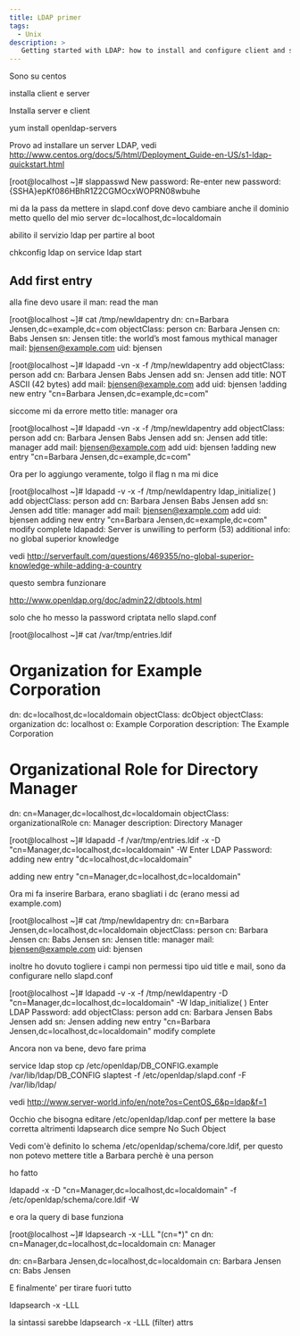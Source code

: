 ```yaml
---
title: LDAP primer
tags:
  - Unix
description: >
   Getting started with LDAP: how to install and configure client and server, create entries, do queries ... is not that easy! This is a step by step guide
---
```


Sono su centos

installa client e server

Installa server e client 

yum install openldap-servers

Provo ad installare un server LDAP, vedi http://www.centos.org/docs/5/html/Deployment_Guide-en-US/s1-ldap-quickstart.html

[root@localhost ~]# slappasswd
New password:
Re-enter new password:
{SSHA}epKf086HBhR1Z2CGMOcxWOPRN08wbuhe

mi da la pass da mettere in slapd.conf
dove devo cambiare anche il dominio
metto quello del mio server
dc=localhost,dc=localdomain

abilito il servizio ldap per partire al boot

chkconfig ldap on
service ldap start

## Add first entry

alla fine devo usare il man: read the man

[root@localhost ~]# cat /tmp/newldapentry
dn: cn=Barbara Jensen,dc=example,dc=com
objectClass: person
cn: Barbara Jensen
cn: Babs Jensen
sn: Jensen
title: the world’s most famous mythical manager
mail: bjensen@example.com
uid: bjensen

[root@localhost ~]# ldapadd -vn -x -f /tmp/newldapentry
add objectClass: person
add cn:
        Barbara Jensen
        Babs Jensen
add sn:
        Jensen
add title:
        NOT ASCII (42 bytes)
add mail:
        bjensen@example.com
add uid:
        bjensen
!adding new entry "cn=Barbara Jensen,dc=example,dc=com"

siccome mi da errore metto title: manager ora

[root@localhost ~]# ldapadd -vn -x -f /tmp/newldapentry
add objectClass:
        person
add cn:
        Barbara Jensen
        Babs Jensen
add sn:
        Jensen
add title:
        manager
add mail:
        bjensen@example.com
add uid:
        bjensen
!adding new entry "cn=Barbara Jensen,dc=example,dc=com"

Ora per lo aggiungo veramente, tolgo il flag n ma mi dice

[root@localhost ~]# ldapadd -v -x -f /tmp/newldapentry
ldap_initialize( <DEFAULT> )
add objectClass:
        person
add cn:
        Barbara Jensen
        Babs Jensen
add sn:
        Jensen
add title:
        manager
add mail:
        bjensen@example.com
add uid:
        bjensen
adding new entry "cn=Barbara Jensen,dc=example,dc=com"
modify complete
ldapadd: Server is unwilling to perform (53)
        additional info: no global superior knowledge


vedi http://serverfault.com/questions/469355/no-global-superior-knowledge-while-adding-a-country


questo sembra funzionare

http://www.openldap.org/doc/admin22/dbtools.html

solo che ho messo la password criptata nello slapd.conf

[root@localhost ~]# cat /var/tmp/entries.ldif
# Organization for Example Corporation
dn: dc=localhost,dc=localdomain
objectClass: dcObject
objectClass: organization
dc: localhost
o: Example Corporation
description: The Example Corporation

# Organizational Role for Directory Manager
dn: cn=Manager,dc=localhost,dc=localdomain
objectClass: organizationalRole
cn: Manager
description: Directory Manager

[root@localhost ~]# ldapadd -f /var/tmp/entries.ldif -x -D "cn=Manager,dc=localhost,dc=localdomain" -W
Enter LDAP Password:
adding new entry "dc=localhost,dc=localdomain"

adding new entry "cn=Manager,dc=localhost,dc=localdomain"



Ora mi fa inserire Barbara, erano sbagliati i dc (erano messi ad example.com)

[root@localhost ~]# cat /tmp/newldapentry
dn: cn=Barbara Jensen,dc=localhost,dc=localdomain
objectClass: person
cn: Barbara Jensen
cn: Babs Jensen
sn: Jensen
title: manager
mail: bjensen@example.com
uid: bjensen

inoltre ho dovuto togliere i campi non permessi tipo uid title e mail, sono da configurare nello slapd.conf

[root@localhost ~]# ldapadd -v -x -f /tmp/newldapentry -D "cn=Manager,dc=localhost,dc=localdomain" -W
ldap_initialize( <DEFAULT> )
Enter LDAP Password:
add objectClass:
person
add cn:
Barbara Jensen
Babs Jensen
add sn:
Jensen
adding new entry "cn=Barbara Jensen,dc=localhost,dc=localdomain"
modify complete


Ancora non va bene, devo fare prima

service ldap stop
cp /etc/openldap/DB_CONFIG.example /var/lib/ldap/DB_CONFIG
slaptest -f /etc/openldap/slapd.conf -F /var/lib/ldap/

vedi http://www.server-world.info/en/note?os=CentOS_6&p=ldap&f=1


Occhio che bisogna editare /etc/openldap/ldap.conf per mettere la base corretta altrimenti ldapsearch dice sempre No Such Object

Vedi com'è definito lo schema /etc/openldap/schema/core.ldif, per questo non potevo mettere title a Barbara perchè è una person


ho fatto

ldapadd -x -D "cn=Manager,dc=localhost,dc=localdomain" -f /etc/openldap/schema/core.ldif -W

e ora la query di base funziona

[root@localhost ~]# ldapsearch -x -LLL "(cn=*)" cn
dn: cn=Manager,dc=localhost,dc=localdomain
cn: Manager

dn: cn=Barbara Jensen,dc=localhost,dc=localdomain
cn: Barbara Jensen
cn: Babs Jensen

E finalmente' per tirare fuori tutto

ldapsearch -x -LLL

la sintassi sarebbe 
ldapsearch -x -LLL (filter) attrs



